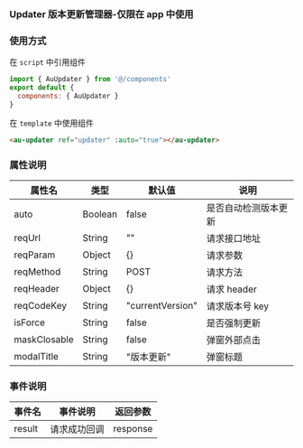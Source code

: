 ### Updater 版本更新管理器-仅限在 app 中使用

### 使用方式

在 `script` 中引用组件

```javascript
import { AuUpdater } from '@/components'
export default {
  components: { AuUpdater }
}
```

在 `template` 中使用组件

```html
<au-updater ref="updater" :auto="true"></au-updater>
```

### 属性说明

| 属性名       | 类型    | 默认值           | 说明                 |
| ------------ | ------- | ---------------- | -------------------- |
| auto         | Boolean | false            | 是否自动检测版本更新 |
| reqUrl       | String  | ""               | 请求接口地址         |
| reqParam     | Object  | {}               | 请求参数             |
| reqMethod    | String  | POST             | 请求方法             |
| reqHeader    | Object  | {}               | 请求 header          |
| reqCodeKey   | String  | "currentVersion" | 请求版本号 key       |
| isForce      | String  | false            | 是否强制更新         |
| maskClosable | String  | false            | 弹窗外部点击         |
| modalTitle   | String  | "版本更新"       | 弹窗标题             |

### 事件说明

| 事件名 | 事件说明     | 返回参数 |
| ------ | ------------ | -------- |
| result | 请求成功回调 | response |
